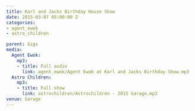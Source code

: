```yaml
---
title: Karl and Jacks Birthday House Show
date: 2015-03-07 05:00:00 Z
categories:
- agent_ewok
- astro_children

parent: Gigs
media:
  Agent Ewok:
    mp3:
    - title: Full audio
      link: agent_ewok/Agent Ewok at Karl and Jacks Birthday Show.mp3
  Astro Children:
    mp3:
    - title: Full show
      link: astrochildren/Astrochildren - 2015 Garage.mp3
venue: Garage
---
```


